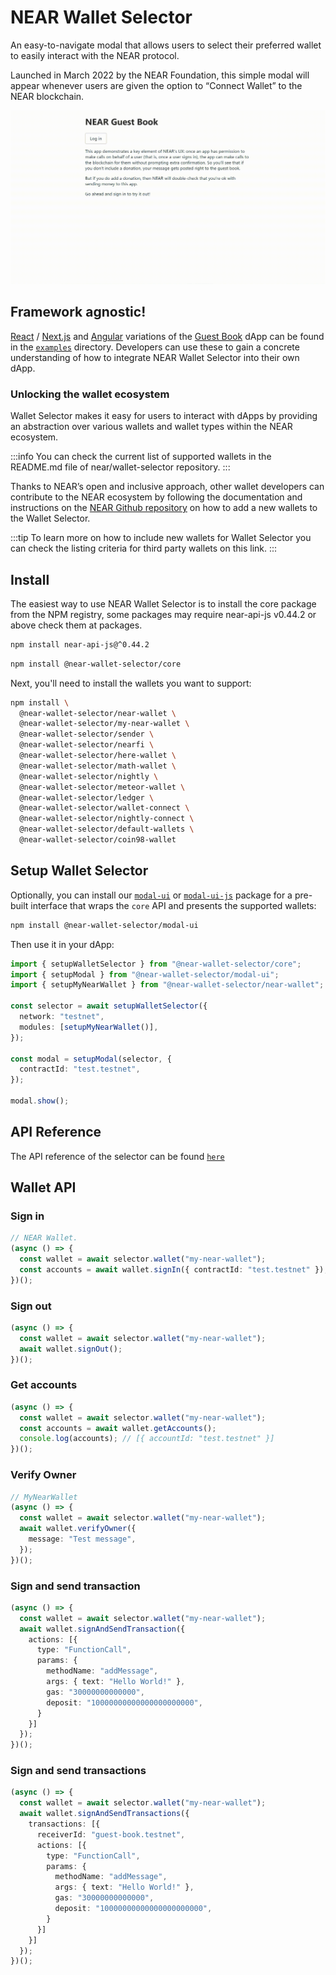 # NEAR Wallet Selector

An easy-to-navigate modal that allows users to select their preferred wallet to easily interact with the NEAR protocol.

Launched in March 2022 by the NEAR Foundation, this simple modal will appear whenever users are given the option to “Connect Wallet” to the NEAR blockchain. 

![Preview](../assets/preview-img.gif)

## Framework agnostic!

[React](https://reactjs.org/) / [Next.js](https://nextjs.org/) and [Angular](https://angular.io/) variations of the [Guest Book](https://github.com/near-examples/guest-book/) dApp can be found in the [`examples`](https://github.com/near/wallet-selector/tree/main/examples) directory. Developers can use these to gain a concrete understanding of how to integrate NEAR Wallet Selector into their own dApp.

### Unlocking the wallet ecosystem

Wallet Selector makes it easy for users to interact with dApps by providing an abstraction over various wallets and wallet types within the NEAR ecosystem.

:::info
You can check the current list of supported wallets in the README.md file of near/wallet-selector repository.
:::

Thanks to NEAR’s open and inclusive approach, other wallet developers can contribute to the NEAR ecosystem by following the documentation and instructions on the [NEAR Github repository](https://github.com/near/wallet-selector) on how to add a new wallets to the Wallet Selector.

:::tip
To learn more on how to include new wallets for Wallet Selector you can check the listing criteria for third party wallets on this link.
:::

## Install

The easiest way to use NEAR Wallet Selector is to install the core package from the NPM registry, some packages may require near-api-js v0.44.2 or above check them at packages.

```bash
npm install near-api-js@^0.44.2
```

```bash
npm install @near-wallet-selector/core
```

Next, you'll need to install the wallets you want to support:

```bash
npm install \
  @near-wallet-selector/near-wallet \
  @near-wallet-selector/my-near-wallet \
  @near-wallet-selector/sender \
  @near-wallet-selector/nearfi \
  @near-wallet-selector/here-wallet \
  @near-wallet-selector/math-wallet \
  @near-wallet-selector/nightly \
  @near-wallet-selector/meteor-wallet \
  @near-wallet-selector/ledger \
  @near-wallet-selector/wallet-connect \
  @near-wallet-selector/nightly-connect \
  @near-wallet-selector/default-wallets \
  @near-wallet-selector/coin98-wallet
```
## Setup Wallet Selector

Optionally, you can install our [`modal-ui`](https://www.npmjs.com/package/@near-wallet-selector/modal-ui) or [`modal-ui-js`](https://www.npmjs.com/package/@near-wallet-selector/modal-ui-js) package for a pre-built interface that wraps the `core` API and presents the supported wallets:

```bash
npm install @near-wallet-selector/modal-ui
```
Then use it in your dApp:

```ts
import { setupWalletSelector } from "@near-wallet-selector/core";
import { setupModal } from "@near-wallet-selector/modal-ui";
import { setupMyNearWallet } from "@near-wallet-selector/near-wallet";

const selector = await setupWalletSelector({
  network: "testnet",
  modules: [setupMyNearWallet()],
});

const modal = setupModal(selector, {
  contractId: "test.testnet",
});

modal.show();
```

## API Reference
The API reference of the selector can be found [`here`](https://github.com/near/wallet-selector/blob/main/packages/core/docs/api/selector.md)

## Wallet API
### Sign in

```ts
// NEAR Wallet.
(async () => {
  const wallet = await selector.wallet("my-near-wallet");
  const accounts = await wallet.signIn({ contractId: "test.testnet" });
})();
```

### Sign out
```ts
(async () => {
  const wallet = await selector.wallet("my-near-wallet");
  await wallet.signOut();
})();
```

### Get accounts
```ts
(async () => {
  const wallet = await selector.wallet("my-near-wallet");
  const accounts = await wallet.getAccounts();
  console.log(accounts); // [{ accountId: "test.testnet" }]
})();
```
### Verify Owner
```ts
// MyNearWallet
(async () => {
  const wallet = await selector.wallet("my-near-wallet");
  await wallet.verifyOwner({
    message: "Test message",
  });
})();
```

### Sign and send transaction
```ts
(async () => {
  const wallet = await selector.wallet("my-near-wallet");
  await wallet.signAndSendTransaction({
    actions: [{
      type: "FunctionCall",
      params: {
        methodName: "addMessage",
        args: { text: "Hello World!" },
        gas: "30000000000000",
        deposit: "10000000000000000000000",
      }
    }]
  });
})();
```
### Sign and send transactions
```ts
(async () => {
  const wallet = await selector.wallet("my-near-wallet");
  await wallet.signAndSendTransactions({
    transactions: [{
      receiverId: "guest-book.testnet",
      actions: [{
        type: "FunctionCall",
        params: {
          methodName: "addMessage",
          args: { text: "Hello World!" },
          gas: "30000000000000",
          deposit: "10000000000000000000000",
        }
      }]
    }]
  });
})();
```


